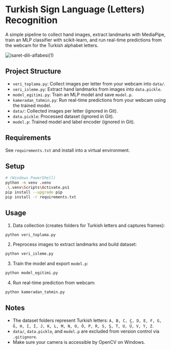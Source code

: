 # Turkish Sign Language (Letters) Recognition

A simple pipeline to collect hand images, extract landmarks with MediaPipe, train an MLP classifier with scikit-learn, and run real-time predictions from the webcam for the Turkish alphabet letters.

![isaret-dili-alfabesi(1)](https://github.com/user-attachments/assets/07d815f0-fa57-41a2-ac54-b728e0a9593f)

## Project Structure
- `veri_toplama.py`: Collect images per letter from your webcam into `data/`.
- `veri_isleme.py`: Extract hand landmarks from images into `data.pickle`.
- `model_egitimi.py`: Train an MLP model and save `model.p`.
- `kameradan_tahmin.py`: Run real-time predictions from your webcam using the trained model.
- `data/`: Collected images per letter (ignored in Git).
- `data.pickle`: Processed dataset (ignored in Git).
- `model.p`: Trained model and label encoder (ignored in Git).

## Requirements
See `requirements.txt` and install into a virtual environment.

## Setup
```bash
# (Windows PowerShell)
python -m venv .venv
.\.venv\Scripts\Activate.ps1
pip install --upgrade pip
pip install -r requirements.txt
```

## Usage
1) Data collection (creates folders for Turkish letters and captures frames):
```bash
python veri_toplama.py
```

2) Preprocess images to extract landmarks and build dataset:
```bash
python veri_isleme.py
```

3) Train the model and export `model.p`:
```bash
python model_egitimi.py
```

4) Run real-time prediction from webcam:
```bash
python kameradan_tahmin.py
```

## Notes
- The dataset folders represent Turkish letters: `A, B, C, Ç, D, E, F, G, Ğ, H, I, İ, J, K, L, M, N, O, Ö, P, R, S, Ş, T, U, Ü, V, Y, Z`.
- `data/`, `data.pickle`, and `model.p` are excluded from version control via `.gitignore`.
- Make sure your camera is accessible by OpenCV on Windows.
